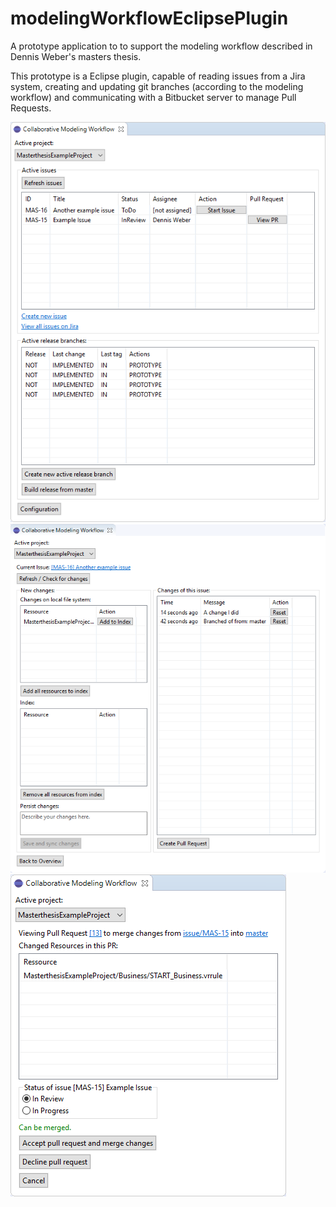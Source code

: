 # modelingWorkflowEclipsePlugin
A prototype application to to support the modeling workflow described in Dennis Weber's masters thesis.

This prototype is a Eclipse plugin, capable of reading issues from a Jira system, creating and updating git branches (according to the modeling workflow) and communicating with a Bitbucket server to manage Pull Requests.


<p align="center">

![Main page](./docs/master_page.png)
![View issues page](./docs/view_issue_page.png)
![View PR page](./docs/view_pr_page.png)

</p>
